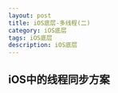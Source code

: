 ```yaml
---
layout: post
title: iOS底层-多线程(二)
category: iOS底层
tags: iOS底层
description: iOS底层
---  
```


## iOS中的线程同步方案



